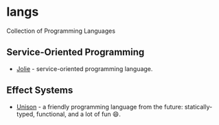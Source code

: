 # langs
Collection of Programming Languages

## Service-Oriented Programming
- [Jolie](https://www.jolie-lang.org/) - service-oriented programming language.

## Effect Systems
- [Unison](https://www.unison-lang.org/) - a friendly programming language from the future: statically-typed, functional, and a lot of fun 😄.
